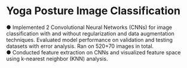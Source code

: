 # Yoga Posture Image Classification
●	Implemented 2 Convolutional Neural Networks (CNNs) for image classification with and without regularization and data augmentation techniques. Evaluated model performance on validation and testing datasets with error analysis. Ran on 520+70 images in total.  
●	Conducted feature extraction on CNNs and visualized feature space using k-nearest neighbor (KNN) analysis. 
